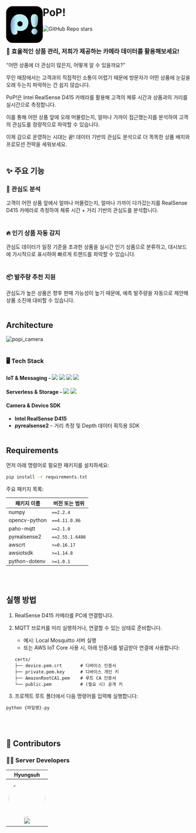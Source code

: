 # PoP! <img src="https://github.com/ht3064/readme-image/blob/main/popi-server/app-logo.png" align="left" width="100"></a>

![GitHub Repo stars](https://img.shields.io/github/stars/popi-official/popi-camera-server?style=social)
</br></br>

### 👀 효율적인 상품 관리, 저희가 제공하는 카메라 데이터를 활용해보세요!

“어떤 상품에 더 관심이 많은지, 어떻게 알 수 있을까요?”

무인 매장에서는 고객과의 직접적인 소통이 어렵기 때문에
방문자가 어떤 상품에 눈길을 오래 두는지 파악하는 건 쉽지 않습니다.

PoP!은 Intel RealSense D415 카메라를 활용해
고객의 체류 시간과 상품과의 거리를 실시간으로 측정합니다.

이를 통해
어떤 상품 앞에 오래 머물렀는지, 얼마나 가까이 접근했는지를 분석하여
고객의 관심도를 정량적으로 파악할 수 있습니다.

이제 감으로 운영하는 시대는 끝!
데이터 기반의 관심도 분석으로 더 똑똑한 상품 배치와 프로모션 전략을 세워보세요.
</br></br>

## ✨ 주요 기능
### 👀 관심도 분석
고객이 어떤 상품 앞에서 얼마나 머물렀는지,
얼마나 가까이 다가갔는지를 RealSense D415 카메라로 측정하여
체류 시간 + 거리 기반의 관심도를 분석합니다.
</br></br>

### 🔥 인기 상품 자동 감지
관심도 데이터가 일정 기준을 초과한 상품을 실시간 인기 상품으로 분류하고,
대시보드에 가시적으로 표시하여 빠르게 트렌드를 파악할 수 있습니다.
</br></br>

### 📦 발주량 추천 지원
관심도가 높은 상품은 향후 판매 가능성이 높기 때문에,
예측 발주량을 자동으로 제안해 상품 소진에 대비할 수 있습니다.
</br></br>

## Architecture
<img width="881" alt="popi_camera" src="https://github.com/user-attachments/assets/3ab17788-324d-4be6-8fe6-52e0bf8ebf96" />
</br></br>

### 🖥️ Tech Stack
#### IoT & Messaging - <img src="https://img.shields.io/badge/MQTT-FF6600?logo=solace&logoColor=white&style=for-the-social"> <img src="https://img.shields.io/badge/AWS%20IoT%20Core-232F3E?logo=amazonaws&logoColor=white&style=for-the-social"> <img src="https://img.shields.io/badge/IoT%20Rule-A3BFFA?logo=awslambda&logoColor=white&style=for-the-social"> <img src="https://img.shields.io/badge/Amazon%20SQS-FF4F8B?logo=amazonsqs&logoColor=white&style=for-the-social">

#### Serverless & Storage - <img src="https://img.shields.io/badge/AWS%20Lambda-FF9900?logo=awslambda&logoColor=white&style=for-the-social"> <img src="https://img.shields.io/badge/DynamoDB-4053D6?logo=amazondynamodb&logoColor=white&style=for-the-social">

#### Camera & Device SDK
- **Intel RealSense D415**
- **pyrealsense2** – 거리 측정 및 Depth 데이터 획득용 SDK
</br></br>

## Requirements

먼저 아래 명령어로 필요한 패키지를 설치하세요:

```bash
pip install -r requirements.txt
```

주요 패키지 목록:

| 패키지 이름        | 버전 또는 범위        |
| ------------- | --------------- |
| numpy         | `==2.2.4`       |
| opencv-python | `==4.11.0.86`   |
| paho-mqtt     | `==2.1.0`       |
| pyrealsense2  | `==2.55.1.6486` |
| awscrt        | `>=0.16.17`     |
| awsiotsdk     | `>=1.14.8`      |
| python-dotenv | `>=1.0.1`       |

</br></br>
## 실행 방법

1. RealSense D415 카메라를 PC에 연결합니다.

2. MQTT 브로커를 미리 실행하거나, 연결할 수 있는 상태로 준비합니다.
    - 예시: Local Mosquitto 서버 실행
    - 또는 AWS IoT Core 사용 시, 아래 인증서를 발급받아 연결에 사용합니다:

    ```
    certs/
    ├── device.pem.crt       # 디바이스 인증서
    ├── private.pem.key      # 디바이스 개인 키
    ├── AmazonRootCA1.pem    # 루트 CA 인증서
    └── public.pem           # (필요 시) 공개 키
    ```

3. 프로젝트 루트 폴더에서 다음 명령어를 입력해 실행합니다:

```bash
python {파일명}.py
```
</br></br>

## 👥 Contributors
### 🧑‍💻 Server Developers
|                                                                                                                                              Hyungsuh                                                                                                                                              |
| :------------------------------------------------------------------------------------------------------------------------------------------------------------------------------------------------------------------------------------------------------------------------------------------------: |
| <img src="https://avatars.githubusercontent.com/u/43169705?v=4" width="100" height="100" style="border-radius: 50%;"><br/><a href="https://github.com/ohhyungsuh" target="_blank"><img src="https://img.shields.io/badge/ohhyungsuh-181717?style=for-the-social&logo=github&logoColor=white"/></a> |


